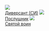 ![](/books/adv_history/Андрей%20Родионов/Диверсант%20(СИ).jpg)  
[Диверсант (СИ)](/books/adv_history/Андрей%20Родионов/Диверсант%20(СИ))
![](/books/adv_history/Андрей%20Родионов/Послушник.jpg)  
[Послушник](/books/adv_history/Андрей%20Родионов/Послушник)
![](/books/adv_history/Андрей%20Родионов/Святой%20воин.jpg)  
[Святой воин](/books/adv_history/Андрей%20Родионов/Святой%20воин)